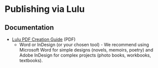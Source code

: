 # Publishing via Lulu

## Documentation

- [Lulu PDF Creation Guide](https://assets.lulu.com/media/guides/en/lulu-book-creation-guide.pdf) (PDF)
	- Word or InDesign (or your chosen tool) - We recommend using Microsoft Word for simple designs (novels, memoirs, poetry) and Adobe InDesign for complex projects (photo books, workbooks, textbooks).
